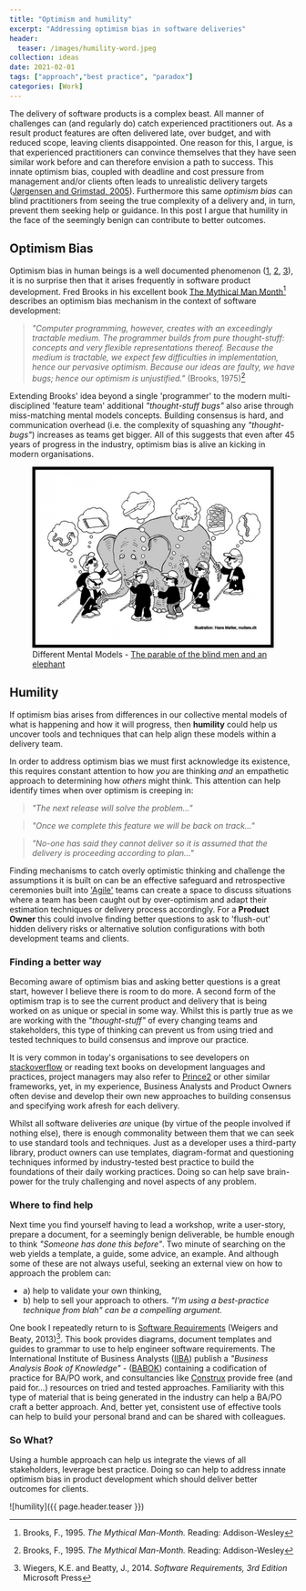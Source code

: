 ```yaml
---
title: "Optimism and humility"
excerpt: "Addressing optimism bias in software deliveries"
header:
  teaser: /images/humility-word.jpeg
collection: ideas
date: 2021-02-01
tags: ["approach","best practice", "paradox"]
categories: [Work]
---
```


The delivery of software products is a complex beast. All manner of challenges can (and regularly do) catch experienced practitioners out. As a result product features are often delivered late, over budget, and with reduced scope, leaving clients disappointed. One reason for this, I argue, is that experienced practitioners can convince themselves that they have seen similar work before and can therefore envision a path to success. This innate optimism bias, coupled with deadline and cost pressure from management  and/or clients often leads to unrealistic delivery targets ([Jørgensen and Grimstad, 2005](https://www.simula.no/sites/default/files/publications/Jorgensen.2005.2.pdf)). Furthermore this same _optimism bias_ can blind practitioners from seeing the true complexity of a delivery and, in turn, prevent them seeking help or guidance. In this post I argue that humility in the face of the seemingly benign can contribute to better outcomes.

## Optimism Bias

Optimism bias in human beings is a well documented phenomenon ([1](https://thedecisionlab.com/biases/optimism-bias/), [2](https://en.wikipedia.org/wiki/Optimism_bias), [3](https://www.sciencedirect.com/science/article/pii/S0960982211011912)), it is no surprise then that it arises frequently in software product development. Fred Brooks in his excellent book [The Mythical Man Month](https://en.wikipedia.org/wiki/The_Mythical_Man-Month)[^1] describes an optimism bias mechanism in the context of software development:

> _"Computer programming, however, creates with an exceedingly tractable medium. The programmer builds from pure thought-stuff: concepts and very flexible representations thereof. Because the medium is tractable, we expect few difficulties in implementation, hence our pervasive optimism. Because our ideas are faulty, we have bugs; hence our optimism is unjustified."_ (Brooks, 1975)[^1]

Extending Brooks' idea beyond a single 'programmer' to the modern multi-disciplined 'feature team' additional _"thought-stuff bugs"_ also arise through miss-matching mental models concepts. Building consensus is hard, and communication overhead (i.e. the complexity of squashing any _"thought-bugs"_) increases as teams get bigger. All of this suggests that even after 45 years of progress in the industry, optimism bias is alive an kicking in modern organisations.

<figure>
  <img src="/images/elephant prespectives.jpg" alt="Different Mental Models">
  <figcaption>Different Mental Models - <a href="https://en.wikipedia.org/wiki/Blind_men_and_an_elephant">The parable of the blind men and an elephant</a></figcaption>
</figure>

## Humility

If optimism bias arises from differences in our collective mental models of what is happening and how it will progress, then **humility** could help us uncover tools and techniques that can help align these models within a delivery team.

In order to address optimism bias we must first acknowledge its existence, this requires constant attention to how _you_ are thinking _and_ an empathetic approach to determining how _others_ might think. This attention can help identify times when over optimism is creeping in:

> _"The next release will solve the problem..."_

> _"Once we complete this feature we will be back on track..."_

> _"No-one has said they cannot deliver so it is assumed that the delivery is proceeding according to plan..."_

Finding mechanisms to catch overly optimistic thinking and challenge the assumptions it is built on can be an effective safeguard and retrospective ceremonies built into ['Agile'](https://agilemanifesto.org/) teams can create a space to discuss situations where a team has been caught out by over-optimism and adapt their estimation techniques or delivery process accordingly. For a **Product Owner** this could involve finding better questions to ask to 'flush-out' hidden delivery risks or alternative solution configurations with both development teams and clients.

### Finding a better way

Becoming aware of optimism bias and asking better questions is a great start, however I believe there is room to do more. A second form of the optimism trap is to see the current product and delivery that is being worked on as unique or special in some way. Whilst this is partly true as we are working with the _"thought-stuff"_ of every changing teams and stakeholders, this type of thinking can prevent us from using tried and tested techniques to build consensus and improve our practice.

It is very common in today's organisations to see developers on [stackoverflow](https://stackoverflow.com/) or reading text books on development languages and practices, project managers may also refer to [Prince2](https://www.prince2.com/uk) or other similar frameworks, yet, in my experience, Business Analysts and Product Owners often devise and develop their own new approaches to building consensus and specifying work afresh for each delivery.

Whilst all software deliveries _are_ unique (by virtue of the people involved if nothing else), there is enough commonality between them that we can seek to use standard tools and techniques. Just as a developer uses a third-party library, product owners can use templates, diagram-format and questioning techniques informed by industry-tested best practice to build the foundations of their daily working practices. Doing so can help save brain-power for the truly challenging and novel aspects of any problem.

### Where to find help

Next time you find yourself having to lead a workshop, write a user-story, prepare a document, for a seemingly benign deliverable, be humble enough to think _"Someone has done this before"_. Two minute of searching on the web yields a template, a guide, some advice, an example. And although some of these are not always useful, seeking an external view on how to approach the problem can:

- a) help to validate your own thinking,
- b) help to sell your approach to others. _"I'm using a best-practice technique from blah" can be a compelling argument._

One book I repeatedly return to is [Software Requirements](https://www.amazon.co.uk/Software-Requirements-Developer-Best-Practices/dp/0735679665) (Weigers and Beaty, 2013)[^2]. This book provides diagrams, document templates and guides to grammar to use to help engineer software requirements. The International Institute of Business Analysts ([IIBA](https://www.iiba.org/)) publish a _"Business Analysis Book of Knowledge"_ - ([BABOK](https://en.wikipedia.org/wiki/A_Guide_to_the_Business_Analysis_Body_of_Knowledge)) containing a codification of practice for BA/PO work, and consultancies like [Construx](https://www.construx.com/resources/topics/) provide free (and paid for...) resources on tried and tested approaches. Familiarity with this type of material that is being generated in the industry can help a BA/PO craft a better approach. And, better yet, consistent use of effective tools can help to build your personal brand and can be shared with colleagues.

### So What?

Using a humble approach can help us integrate the views of all stakeholders, leverage best practice. Doing so can help to address innate optimism bias in product development which should deliver better outcomes for clients.

![humility]({{ page.header.teaser }})

[^1]: Brooks, F., 1995. _The Mythical Man-Month._ Reading: Addison-Wesley
[^2]: Wiegers, K.E. and Beatty, J., 2014. _Software Requirements, 3rd Edition_ Microsoft Press


